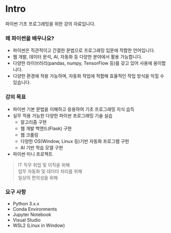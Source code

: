 # Intro

파이썬 기초 프로그래밍을 위한 강의 자료입니다.

### 왜 파이썬을 배우나요?

- 파이썬은 직관적이고 간결한 문법으로 프로그래밍 입문에 적합한 언어입니다.
- 웹 개발, 데이터 분석, AI, 자동화 등 다양한 분야에서 활용 가능합니다.
- 다양한 라이브러리(pandas, numpy, TensorFlow 등)를 갖고 있어 사용에 용이합니다.
- 다양한 환경에 적용 가능하며, 자동화 작업에 적합해 효율적인 작업 방식을 익힐 수 있습니다.

### 강의 목표

- 파이썬 기본 문법을 이해하고 응용하여 기초 프로그래밍 지식 습득
- 실무 적용 가능한 다양한 파이썬 프로그래밍 기술 실습
    - 알고리즘 구현
    - 웹 개발 백앤드(Flask) 구현
    - 웹 크롤링
    - 다양한 OS(Window, Linux 등)기반 자동화 프로그램 구현
    - AI 기반 학습 모델 구현
- 파이썬 미니 프로젝트

> IT 직무 취업 및 이직을 위해  
> 업무 자동화 및 데이터 처리를 위해  
> 일상의 편의성을 위해

### 요구 사항

- Python 3.x.x
- Conda Environments
- Jupyter Notebook
- Visual Studio
- WSL2 (Linux in Window)